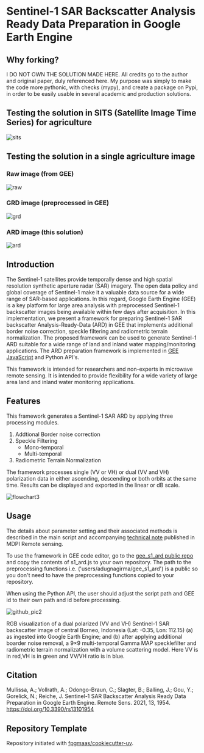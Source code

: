 # Sentinel-1 SAR Backscatter Analysis Ready Data Preparation in Google Earth Engine

## Why forking?

I DO NOT OWN THE SOLUTION MADE HERE. All credits go to the author and original paper, duly referenced here. My purpose was simply to make the code more pythonic, with checks (mypy), and create a package on Pypi, in order to be easily usable in several academic and production solutions.

## Testing the solution in SITS (Satellite Image Time Series) for agriculture

![sits](https://github.com/user-attachments/assets/6fac0b67-0567-4829-b2fa-88d7f58a264e)

## Testing the solution in a single agriculture image

### Raw image (from GEE)
![raw](https://github.com/user-attachments/assets/a436a71f-9d80-4d27-8f15-692f8dec7683)


### GRD image (preprocessed in GEE)
![grd](https://github.com/user-attachments/assets/e2a7a372-b9d5-443b-a3bc-970e194436a4)


### ARD image (this solution)
![ard](https://github.com/user-attachments/assets/cca067ee-baaa-45b2-b11b-4840e2077560)


## Introduction
The Sentinel-1 satellites provide temporally dense and high spatial resolution synthetic aperture radar (SAR) imagery. The open data policy and global coverage of Sentinel-1 make it a valuable data source for a wide range of SAR-based applications. In this regard, Google Earth Engine (GEE) is a key platform for large area analysis with preprocessed Sentinel-1 backscatter images being available within few days after acquisition.  In this implementation, we present a framework for preparing Sentinel-1 SAR backscatter Analysis-Ready-Data (ARD) in GEE that implements additional border noise correction, speckle filtering and radiometric terrain normalization. The proposed framework can be used to generate Sentinel-1 ARD suitable for a wide range of land and inland water mapping/monitoring applications. The ARD preparation framework is implemented in [GEE JavaScript](https://code.earthengine.google.com/?accept_repo=users/adugnagirma/gee_s1_ard) and Python API's.

This framework is intended for researchers and non-experts in microwave remote sensing. It is intended to provide flexibility for a wide variety of large area land and inland water monitoring applications.


## Features
This framework generates a Sentinel-1 SAR ARD by applying three processing modules.
1. Addtional Border noise correction
2. Speckle Filtering
   - Mono-temporal
   - Multi-temporal
3. Radiometric Terrain Normalization

The framework processes single (VV or VH) or dual (VV and VH) polarization data in either ascending, descending or both orbits at the same time. Results can be displayed and exported in the linear or dB scale.


![flowchart3](https://user-images.githubusercontent.com/48068921/117692979-d840e900-b1bd-11eb-8dd4-a1d552071362.png)

## Usage
The details about parameter setting and their associated methods is described in the main script and accompanying [technical note](https://www.mdpi.com/2072-4292/13/10/1954/htm) published in MDPI Remote sensing.

To use the framework in GEE code editor, go to the [gee_s1_ard public repo](https://code.earthengine.google.com/?accept_repo=users/adugnagirma/gee_s1_ard) and copy the contents of s1_ard.js to your own repository. The path to the preprocessing functions i.e. ('users/adugnagirma/gee_s1_ard') is a public so you don't need to have the preprocessing functions copied to your repository.

When using the Python API, the user should adjust the script path and GEE id to their own path and id before processing.

![github_pic2](https://user-images.githubusercontent.com/48068921/117958586-75fdfa80-b31b-11eb-9000-d1eed1ebb675.png)

RGB visualization of a dual polarized (VV and VH) Sentinel-1 SAR backscatter image of central Borneo, Indonesia (Lat: -0.35, Lon: 112.15) (a) as ingested into Google Earth Engine; and (b) after applying additional boarder noise removal, a 9×9 multi-temporal Gamma MAP specklefilter and radiometric terrain normalization with a volume scattering model. Here VV is in red,VH is in green and VV/VH ratio is in blue.

## Citation

Mullissa, A.; Vollrath, A.; Odongo-Braun, C.; Slagter, B.; Balling, J.; Gou, Y.; Gorelick, N.; Reiche, J. Sentinel-1 SAR Backscatter Analysis Ready Data Preparation in Google Earth Engine. Remote Sens. 2021, 13, 1954. https://doi.org/10.3390/rs13101954

## Repository Template

Repository initiated with [fpgmaas/cookiecutter-uv](https://github.com/fpgmaas/cookiecutter-uv).
